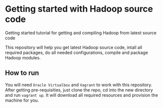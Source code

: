 # Getting started with Hadoop source code
Getting started tutorial for getting and compiling Hadoop from latest source code

This repository will help you get latest Hadoop source code, intall all required packages, do all needed configurations, compile and package Hadoop modules.

## How to run

You will need `Oracle Virtualbox` and `Vagrant` to work with this repository. After getting pre-requisities, just clone the repo, cd into the new directory and run `vagrant up`. It will download all required resources and provision the machine for you.
